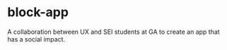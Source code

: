 # block-app
A collaboration between UX and SEI students at GA to create an app that has a social impact. 
